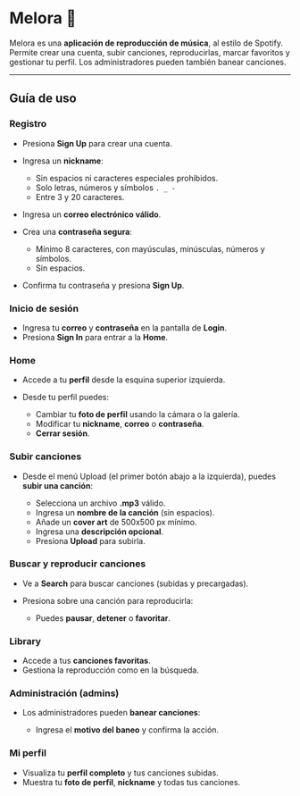 # Melora 🎵

Melora es una **aplicación de reproducción de música**, al estilo de Spotify. Permite crear una cuenta, subir canciones, reproducirlas, marcar favoritos y gestionar tu perfil. Los administradores pueden también banear canciones.

---

## Guía de uso

### Registro

* Presiona **Sign Up** para crear una cuenta.
* Ingresa un **nickname**:

  * Sin espacios ni caracteres especiales prohibidos.
  * Solo letras, números y símbolos `. _ -`
  * Entre 3 y 20 caracteres.
* Ingresa un **correo electrónico válido**.
* Crea una **contraseña segura**:

  * Mínimo 8 caracteres, con mayúsculas, minúsculas, números y símbolos.
  * Sin espacios.
* Confirma tu contraseña y presiona **Sign Up**.

### Inicio de sesión

* Ingresa tu **correo** y **contraseña** en la pantalla de **Login**.
* Presiona **Sign In** para entrar a la **Home**.

### Home

* Accede a tu **perfil** desde la esquina superior izquierda.
* Desde tu perfil puedes:

  * Cambiar tu **foto de perfil** usando la cámara o la galería.
  * Modificar tu **nickname**, **correo** o **contraseña**.
  * **Cerrar sesión**.

### Subir canciones

* Desde el menú Upload (el primer botón abajo a la izquierda), puedes **subir una canción**:

  * Selecciona un archivo **.mp3** válido.
  * Ingresa un **nombre de la canción** (sin espacios).
  * Añade un **cover art** de 500x500 px mínimo.
  * Ingresa una **descripción opcional**.
  * Presiona **Upload** para subirla.

### Buscar y reproducir canciones

* Ve a **Search** para buscar canciones (subidas y precargadas).
* Presiona sobre una canción para reproducirla:

  * Puedes **pausar**, **detener** o **favoritar**.

### Library

* Accede a tus **canciones favoritas**.
* Gestiona la reproducción como en la búsqueda.

### Administración (admins)

* Los administradores pueden **banear canciones**:

  * Ingresa el **motivo del baneo** y confirma la acción.

### Mi perfil

* Visualiza tu **perfil completo** y tus canciones subidas.
* Muestra tu **foto de perfil**, **nickname** y todas tus canciones.
